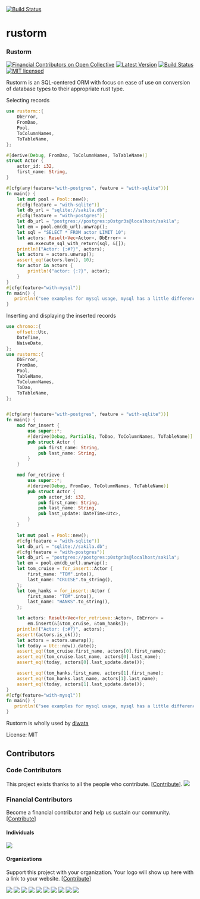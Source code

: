 [![Build Status](https://travis-ci.org/ivanceras/rustorm.svg?branch=master)](https://travis-ci.org/ivanceras/rustorm)

# rustorm


### Rustorm

[![Financial Contributors on Open Collective](https://opencollective.com/rustorm/all/badge.svg?label=financial+contributors)](https://opencollective.com/rustorm) [![Latest Version](https://img.shields.io/crates/v/rustorm.svg)](https://crates.io/crates/rustorm)
[![Build Status](https://travis-ci.org/ivanceras/rustorm.svg?branch=master)](https://travis-ci.org/ivanceras/rustorm)
[![MIT licensed](https://img.shields.io/badge/license-MIT-blue.svg)](./LICENSE)

Rustorm is an SQL-centered ORM with focus on ease of use on conversion of database types to
their appropriate rust type.

Selecting records

```rust
use rustorm::{
    DbError,
    FromDao,
    Pool,
    ToColumnNames,
    ToTableName,
};

#[derive(Debug, FromDao, ToColumnNames, ToTableName)]
struct Actor {
    actor_id: i32,
    first_name: String,
}

#[cfg(any(feature="with-postgres", feature = "with-sqlite"))]
fn main() {
    let mut pool = Pool::new();
    #[cfg(feature = "with-sqlite")]
    let db_url = "sqlite://sakila.db";
    #[cfg(feature = "with-postgres")]
    let db_url = "postgres://postgres:p0stgr3s@localhost/sakila";
    let em = pool.em(db_url).unwrap();
    let sql = "SELECT * FROM actor LIMIT 10";
    let actors: Result<Vec<Actor>, DbError> =
        em.execute_sql_with_return(sql, &[]);
    println!("Actor: {:#?}", actors);
    let actors = actors.unwrap();
    assert_eq!(actors.len(), 10);
    for actor in actors {
        println!("actor: {:?}", actor);
    }
}
#[cfg(feature="with-mysql")]
fn main() {
   println!("see examples for mysql usage, mysql has a little difference in the api");
}
```
Inserting and displaying the inserted records

```rust
use chrono::{
    offset::Utc,
    DateTime,
    NaiveDate,
};
use rustorm::{
    DbError,
    FromDao,
    Pool,
    TableName,
    ToColumnNames,
    ToDao,
    ToTableName,
};


#[cfg(any(feature="with-postgres", feature = "with-sqlite"))]
fn main() {
    mod for_insert {
        use super::*;
        #[derive(Debug, PartialEq, ToDao, ToColumnNames, ToTableName)]
        pub struct Actor {
            pub first_name: String,
            pub last_name: String,
        }
    }

    mod for_retrieve {
        use super::*;
        #[derive(Debug, FromDao, ToColumnNames, ToTableName)]
        pub struct Actor {
            pub actor_id: i32,
            pub first_name: String,
            pub last_name: String,
            pub last_update: DateTime<Utc>,
        }
    }

    let mut pool = Pool::new();
    #[cfg(feature = "with-sqlite")]
    let db_url = "sqlite://sakila.db";
    #[cfg(feature = "with-postgres")]
    let db_url = "postgres://postgres:p0stgr3s@localhost/sakila";
    let em = pool.em(db_url).unwrap();
    let tom_cruise = for_insert::Actor {
        first_name: "TOM".into(),
        last_name: "CRUISE".to_string(),
    };
    let tom_hanks = for_insert::Actor {
        first_name: "TOM".into(),
        last_name: "HANKS".to_string(),
    };

    let actors: Result<Vec<for_retrieve::Actor>, DbError> =
        em.insert(&[&tom_cruise, &tom_hanks]);
    println!("Actor: {:#?}", actors);
    assert!(actors.is_ok());
    let actors = actors.unwrap();
    let today = Utc::now().date();
    assert_eq!(tom_cruise.first_name, actors[0].first_name);
    assert_eq!(tom_cruise.last_name, actors[0].last_name);
    assert_eq!(today, actors[0].last_update.date());

    assert_eq!(tom_hanks.first_name, actors[1].first_name);
    assert_eq!(tom_hanks.last_name, actors[1].last_name);
    assert_eq!(today, actors[1].last_update.date());
}
#[cfg(feature="with-mysql")]
fn main() {
   println!("see examples for mysql usage, mysql has a little difference in the api");
}
```
Rustorm is wholly used by [diwata](https://github.com/ivanceras/diwata)

License: MIT

## Contributors

### Code Contributors

This project exists thanks to all the people who contribute. [[Contribute](CONTRIBUTING.md)].
<a href="https://github.com/ivanceras/rustorm/graphs/contributors"><img src="https://opencollective.com/rustorm/contributors.svg?width=890&button=false" /></a>

### Financial Contributors

Become a financial contributor and help us sustain our community. [[Contribute](https://opencollective.com/rustorm/contribute)]

#### Individuals

<a href="https://opencollective.com/rustorm"><img src="https://opencollective.com/rustorm/individuals.svg?width=890"></a>

#### Organizations

Support this project with your organization. Your logo will show up here with a link to your website. [[Contribute](https://opencollective.com/rustorm/contribute)]

<a href="https://opencollective.com/rustorm/organization/0/website"><img src="https://opencollective.com/rustorm/organization/0/avatar.svg"></a>
<a href="https://opencollective.com/rustorm/organization/1/website"><img src="https://opencollective.com/rustorm/organization/1/avatar.svg"></a>
<a href="https://opencollective.com/rustorm/organization/2/website"><img src="https://opencollective.com/rustorm/organization/2/avatar.svg"></a>
<a href="https://opencollective.com/rustorm/organization/3/website"><img src="https://opencollective.com/rustorm/organization/3/avatar.svg"></a>
<a href="https://opencollective.com/rustorm/organization/4/website"><img src="https://opencollective.com/rustorm/organization/4/avatar.svg"></a>
<a href="https://opencollective.com/rustorm/organization/5/website"><img src="https://opencollective.com/rustorm/organization/5/avatar.svg"></a>
<a href="https://opencollective.com/rustorm/organization/6/website"><img src="https://opencollective.com/rustorm/organization/6/avatar.svg"></a>
<a href="https://opencollective.com/rustorm/organization/7/website"><img src="https://opencollective.com/rustorm/organization/7/avatar.svg"></a>
<a href="https://opencollective.com/rustorm/organization/8/website"><img src="https://opencollective.com/rustorm/organization/8/avatar.svg"></a>
<a href="https://opencollective.com/rustorm/organization/9/website"><img src="https://opencollective.com/rustorm/organization/9/avatar.svg"></a>
